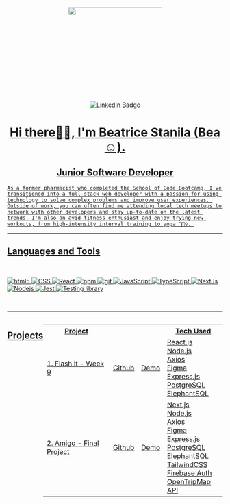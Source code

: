 <div id="header" align="center">
  <img src="https://media.giphy.com/media/wwg1suUiTbCY8H8vIA/giphy-downsized-large.gif" 
  width="220" />
</div>

<div id="badges" align="center">
  <a href="https://www.linkedin.com/in/beatrice-oana-stanila-82219b144/">
    <img src="https://img.shields.io/badge/LinkedIn-blue?style=for-the-badge&logo=linkedin&logoColor=white" alt="LinkedIn Badge"/>
 
</div>

<div id="intro" align="center">
<h1>Hi there👋🏻, I'm Beatrice Stanila (Bea ☺️). </h1>
  <h2>Junior Software Developer</h2>
  
  
</div>
  
    As a former pharmacist who completed the School of Code Bootcamp, I've transitioned into a full-stack web developer with a passion for using technology to solve complex problems and improve user experiences. Outside of work, you can often find me attending local tech meetups to network with other developers and stay up-to-date on the latest trends. I'm also an avid fitness enthusiast and enjoy trying new workouts, from high-intensity interval training to yoga 🧘🏻‍♀️. 
  


<hr>
  <h2>Languages and Tools</h2>
  

<br>
<p>
  <img alt="html5" src="https://img.shields.io/badge/-HTML5-6100A5?style=flat-square&logo=html5&logoColor=white" />
  <img alt="CSS" src="https://img.shields.io/badge/-CSS-77216F?style=flat-square&logo=css3&logoColor=white" />
  <img alt="React" src="https://img.shields.io/badge/-React-FF61F6?style=flat-square&logo=react&logoColor=white" />
  <img alt="npm" src="https://img.shields.io/badge/-NPM-CB3837?style=flat-square&logo=npm&logoColor=white" />
  <img alt="git" src="https://img.shields.io/badge/-Git-E53238?style=flat-square&logo=git&logoColor=white" />
  <img alt="JavaScript" src="https://img.shields.io/badge/-JavaScript-FF4713?style=flat-square&logo=javascript&logoColor=white" />
  <img alt="TypeScript" src="https://img.shields.io/badge/-TypeScript-FF9C42?style=flat-square&logo=typescript&logoColor=white" />
  <img alt="NextJs" src="https://img.shields.io/badge/-NextJs-CD9834?style=flat-square&logo=next.js&logoColor=white" />
   <img alt="Nodejs" src="https://img.shields.io/badge/-Nodejs-00B388?style=flat-square&logo=Node.js&logoColor=white" />
  <img alt="Jest" src="https://img.shields.io/badge/-Jest-0085C0?style=flat-square&logo=Jest&logoColor=white" />
  <img alt="Testing library" src="https://img.shields.io/badge/-Testing_Library-006699?style=flat-square&logo=testing-library&logoColor=white" />
</p>
<br>

<hr>


<div style="display:flex; justify-content:center; "}>

<h2> Projects </h2>

<div style="height:600px; width:600px;">

<table>
  <tr>
    <th>Project</th>
    <th></th>
    <th></th>
    <th>Tech Used</th>
  </tr>
  <tr>
    <td>1. Flash it - Week 9</td>
    <td><a href="https://github.com/SchoolOfCode/bc13_w9_project-frontend-hakunamatata" target="_blank">Github</td>
    <td><a href="https://flash-it-frontend.onrender.com/" target="_blank" >Demo</td>
    <td> React.js<br/> Node.js<br/> Axios<br/> Figma<br/>Express.js<br/> PostgreSQL<br/> ElephantSQL</td>
  </tr>
  <tr>
    <td>2. Amigo - Final Project</td>
    <td><a href="https://github.com/BeatriceStanila/Amigo" target="_blank">Github</td>
    <td><a href="https://amigostravel.netlify.app/" target="_blank">Demo</td>
    <td> Next.js<br/> Node.js<br/> Axios<br/> Figma<br/> Express.js<br/> PostgreSQL<br/> ElephantSQL</br> TailwindCSS<br/> Firebase Auth<br/> OpenTripMap API</td>
  </tr>



  
</table>

</div>



<!---
btxoana/btxoana is a ✨ special ✨ repository because its `README.md` (this file) appears on your GitHub profile.
You can click the Preview link to take a look at your changes.
--->
